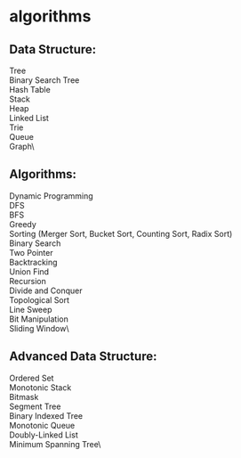 # algorithms

## Data Structure:
Tree\
Binary Search Tree\
Hash Table\
Stack\
Heap\
Linked List\
Trie\
Queue\
Graph\
	
## Algorithms:
Dynamic Programming\
DFS\
BFS\
Greedy\
Sorting (Merger Sort, Bucket Sort, Counting Sort, Radix Sort)\
Binary Search\
Two Pointer\
Backtracking\
Union Find\
Recursion\
Divide and Conquer\
Topological Sort\
Line Sweep\
Bit Manipulation\
Sliding Window\

## Advanced Data Structure:
Ordered Set\
Monotonic Stack\
Bitmask\
Segment Tree\
Binary Indexed Tree\
Monotonic Queue\
Doubly-Linked List\
Minimum Spanning Tree\